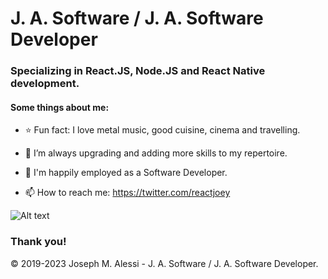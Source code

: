 # J. A. Software / J. A. Software Developer
### Specializing in React.JS, Node.JS and React Native development.

#### Some things about me:

- ⭐ Fun fact: I love metal music, good cuisine, cinema and travelling.
- 🌱 I’m always upgrading and adding more skills to my repertoire.
- 🔭 I'm happily employed as a Software Developer.

- 📫 How to reach me: https://twitter.com/reactjoey

![Alt text](https://avatars.githubusercontent.com/u/46306007?v=4 "J. A. Software hero banner with text containing: 'Twitter profile'")

### Thank you!

© 2019-2023 Joseph M. Alessi - J. A. Software / J. A. Software Developer.

